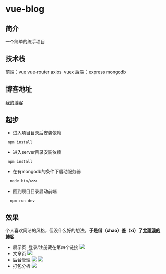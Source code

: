 # vue-blog
## 简介
一个简单的练手项目
## 技术栈
前端：vue vue-router axios  vuex
后端：express mongodb  
## 博客地址
[我的博客](http://blog.calabash.top)
## 起步
+ 进入项目目录后安装依赖
````
 npm install
````
+ 进入server目录安装依赖
````
 npm install
````
+ 在有mongodb的条件下启动服务器
````
  node bin/www
````
+ 回到项目目录启动前端
````
  npm run dev
````
## 效果
个人喜欢简洁的风格，但没什么好的想法，**于是借（chao）鉴（xi）了[尤雨溪的博客](http://blog.evanyou.me/)**
+ 展示页  登录/注册藏在第四个链接
![](http://blog.calabash.top/b1.jpg)
+ 文章页
![](http://blog.calabash.top/b2.jpg)
+ 后台管理
![](http://blog.calabash.top/b3.jpg)
![](http://blog.calabash.top/b4.jpg)
+ 打包分析
![](http://blog.calabash.top/b5.jpg)
